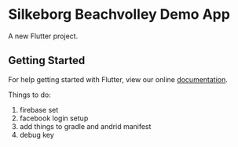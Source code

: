 # Silkeborg Beachvolley Demo App



A new Flutter project.

## Getting Started

For help getting started with Flutter, view our online
[documentation](https://flutter.io/).


Things to do:
1. firebase set
2. facebook login setup
3. add things to gradle and andrid manifest
4. debug key
